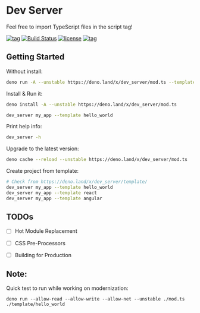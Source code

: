 # Dev Server

Feel free to import TypeScript files in the script tag!

[![tag](https://img.shields.io/github/tag/zhmushan/dev_server.svg)](https://github.com/zhmushan/dev_server)
[![Build Status](https://github.com/zhmushan/dev_server/workflows/ci/badge.svg?branch=master)](https://github.com/zhmushan/dev_server/actions)
[![license](https://img.shields.io/github/license/zhmushan/dev_server.svg)](https://github.com/zhmushan/dev_server)
[![tag](https://img.shields.io/badge/deno->=1.0.0-green.svg)](https://github.com/denoland/deno)

## Getting Started

Without install:

```sh
deno run -A --unstable https://deno.land/x/dev_server/mod.ts --template hello_world
```

Install & Run it:

```sh
deno install -A --unstable https://deno.land/x/dev_server/mod.ts

dev_server my_app --template hello_world
```

Print help info:

```sh
dev_server -h
```

Upgrade to the latest version:

```sh
deno cache --reload --unstable https://deno.land/x/dev_server/mod.ts
```

Create project from template:

```sh
# Check from https://deno.land/x/dev_server/template/
dev_server my_app --template hello_world
dev_server my_app --template react
dev_server my_app --template angular
```

## TODOs

- [ ] Hot Module Replacement
- [ ] CSS Pre-Processors
- [ ] Building for Production


## Note:
Quick test to run while working on modernization:
```
deno run --allow-read --allow-write --allow-net --unstable ./mod.ts ./template/hello_world
```